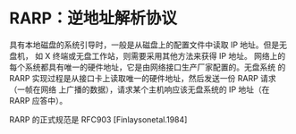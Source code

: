 # RARP：逆地址解析协议

具有本地磁盘的系统引导时，一般是从磁盘上的配置文件中读取 IP 地址。但是无盘机，
如 X 终端或无盘工作站，则需要采用其他方法来获得 IP 地址。
网络上的每个系统都具有唯一的硬件地址，它是由网络接口生产厂家配置的。无盘系统
的 RARP 实现过程是从接口卡上读取唯一的硬件地址，然后发送一份 RARP 请求（一帧在网络
上广播的数据），请求某个主机响应该无盘系统的 IP 地址（在 RARP 应答中）。

RARP 的正式规范是 RFC903 [Finlaysonetal.1984]
